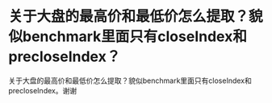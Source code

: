 # 关于大盘的最高价和最低价怎么提取？貌似benchmark里面只有closeIndex和precloseIndex？

关于大盘的最高价和最低价怎么提取？貌似benchmark里面只有closeIndex和precloseIndex。谢谢